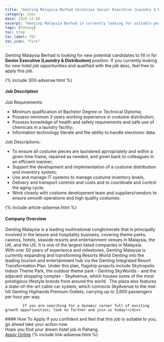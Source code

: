 ```yaml
---
title: "Genting Malaysia Berhad Vacancies Senior Executive (Laundry & Distribution)" 
category: Jobs 
date: 2020-12-08 
excerpt: "Genting Malaysia Berhad is currently looking for suitable person to fill in the Senior Executive (Laundry & Distribution) which positioned at Pahang" 
tags: [Pahang] 
toc: true 
toc_label: TOC 
toc_icon: "fire" 
--- 
```


<p>Genting Malaysia Berhad is looking for new potential candidates to fill in for <b>Senior Executive (Laundry & Distribution)</b> position. If you currently looking for new hotel job opportunities and qualified with the job desc, feel free to apply this job.
</p>{% include 300-adsense.html %} 
<div><div><div><h4>Job Description</h4></div></div><div><div><span><div><div>Job Requirements:</div><ul><li>Minimum qualification of Bachelor Degree or Technical Diploma;</li><li>Possess minimum 3 years working experience in costume distribution;</li><li>Possess knowledge of health and safety requirements and safe use of chemicals in a laundry facility;</li><li>Information technology literate and the ability to handle electronic data.</li></ul><div>Job Descriptions:</div><ul><li>To ensure all costume pieces are laundered aprropriately and within a given time frame, repaired as needed, and given back to colleagues in an efficient manner;</li><li>Support the development and implementation of a costume distribution and inventory system;</li><li>Use and manage IT systems to manage costume inventory levels,</li><li>Delivery and transport controls and costs and to coordinate and control the aging cycle;</li><li>Work closely with costume development team and suppliers/vendors to ensure smooth operations and high quality costumes.</li></ul></div></span></div></div></div> 
{% include article-adsense.html %} 
<div><div><div><h4>Company Overview</h4></div></div><div><div><span><div><div>
<div>
<div>
<div>
				Genting Malaysia is a leading multinational conglomerate that is principally involved in the leisure and hospitality business, covering theme parks, casinos, hotels, seaside resorts and entertainment venues in Malaysia, the UK, and the US. It is one of the largest listed companies in Malaysia.</div>
<div>
				With over 50 years of experience and milestones, Genting Malaysia is currently expanding and transforming Resorts World Genting into the leading tourism and entertainment hub via the Genting Integrated Resort Transformation Plan. Under this plan, flagship projects include Skytropolis Indoor Theme Park, the outdoor theme park - Genting SkyWorlds - and the adjacent shopping complex - SkyAvenue, which houses some of the most prestigious lifestyle brands from around the world.&#160; The plaza also features a state-of-the-art cable car system, which connects SkyAvenue to the mid-hill Genting Highlands Premium Outlets, carrying up to 3,600 passengers per hour per way.</div>
			
			If you are searching for a dynamic career full of exciting growth opportunities; look no further and join us today!</div>
</div>
</div></div></span></div></div></div> 
#### How To Apply 
If you confident and feel that this job is suitable to you, go ahead take your action now. <br/> 
Hope you find your dream hotel job in Pahang. <br/> 
<a href="https://www.jobstreet.com.my/en/job/senior-executive-laundry-distribution-4439387?jobId=jobstreet-my-job-4439387&sectionRank=13&token=0~e239dc79-81b5-4c43-80a9-c98864542725&fr=SRP%20View%20In%20New%20Ta" class="btn btn--info" target="_blank" rel="nofollow noopenner">Apply Online</a> 
{% include link-adsense.html %} 